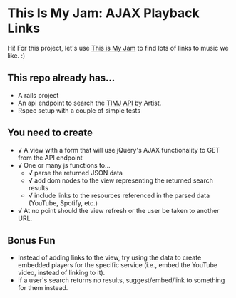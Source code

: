 # This Is My Jam: AJAX Playback Links
Hi! For this project, let's use [This is My Jam](https://www.thisismyjam.com/) to find lots of links to music we like. :)

## This repo already has...
- A rails project
- An api endpoint to search the [TIMJ API](https://www.thisismyjam.com/developers/docs) by Artist.
- Rspec setup with a couple of simple tests

## You need to create
- √ A view with a form that will use jQuery's AJAX functionality to GET from the API endpoint
- √ One or many js functions to...
  - √ parse the returned JSON data
  - √ add dom nodes to the view representing the returned search results
  - √ include links to the resources referenced in the parsed data (YouTube, Spotify, etc.)
- √ At no point should the view refresh or the user be taken to another URL.

## Bonus Fun
- Instead of adding links to the view, try using the data to create embedded players for the specific service (i.e., embed the YouTube video, instead of linking to it).
- If a user's search returns no results, suggest/embed/link to something for them instead.
